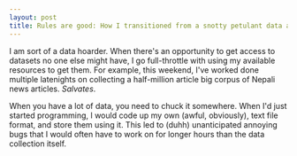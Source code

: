 ```yaml
---
layout: post
title: Rules are good: How I transitioned from a snotty petulant data archiver to a DB lover
---
```

I am sort of a data hoarder. When there's an opportunity to get access to datasets no one else might have, I go full-throttle with using my available resources to get them. For example, this weekend, I've worked done multiple latenights on collecting a half-million article big corpus of Nepali news articles. _Salvates_.

When you have a lot of data, you need to chuck it somewhere. When I'd just started programming, I would code up my own (awful, obviously), text file format, and store them using it. This led to (duhh) unanticipated annoying bugs that I would often have to work on for longer hours than the data collection itself.


